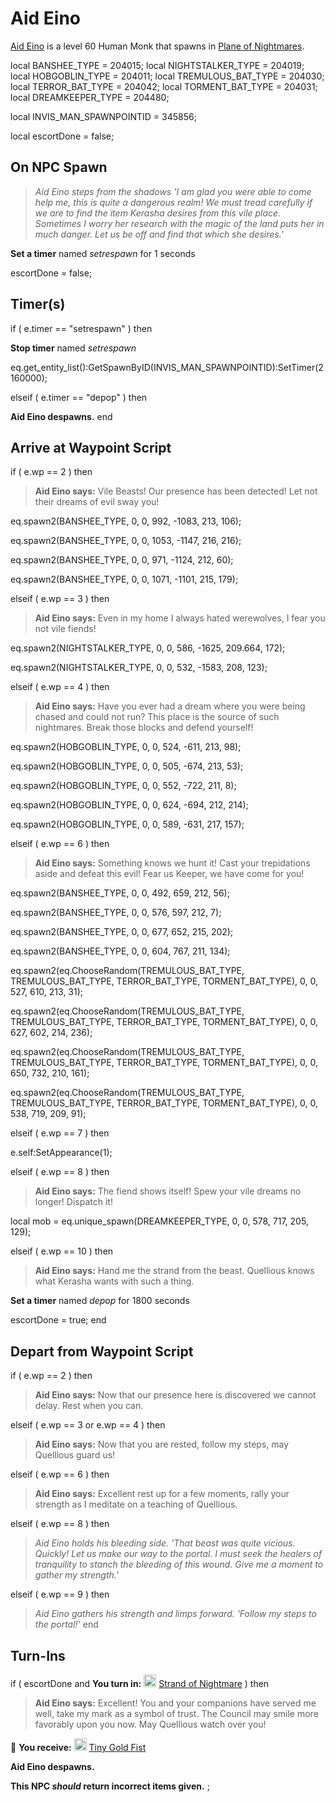 # Aid Eino



[Aid Eino](/npc/202122) is a level 60 Human Monk that spawns in [Plane of Nightmares](/zone/204).

local BANSHEE_TYPE = 204015; 
local NIGHTSTALKER_TYPE = 204019; 
local HOBGOBLIN_TYPE = 204011; 
local TREMULOUS_BAT_TYPE = 204030; 
local TERROR_BAT_TYPE = 204042; 
local TORMENT_BAT_TYPE = 204031; 
local DREAMKEEPER_TYPE = 204480; 

local INVIS_MAN_SPAWNPOINTID = 345856;

local escortDone = false;



## On NPC Spawn

>*Aid Eino steps from the shadows 'I am glad you were able to come help me, this is quite a dangerous realm!  We must tread carefully if we are to find the item Kerasha desires from this vile place.  Sometimes I worry her research with the magic of the land puts her in much danger.  Let us be off and find that which she desires.'*

**Set a timer** named *setrespawn* for 1 seconds

escortDone = false;


## Timer(s)

if ( e.timer == "setrespawn" ) then


**Stop timer** named *setrespawn*


eq.get_entity_list():GetSpawnByID(INVIS_MAN_SPAWNPOINTID):SetTimer(2160000);

elseif ( e.timer == "depop" ) then


**Aid Eino despawns.**
end



## Arrive at Waypoint Script



if ( e.wp == 2 ) then


>**Aid Eino says:** Vile Beasts!  Our presence has been detected!  Let not their dreams of evil sway you!


eq.spawn2(BANSHEE_TYPE, 0, 0, 992, -1083, 213, 106);


eq.spawn2(BANSHEE_TYPE, 0, 0, 1053, -1147, 216, 216);


eq.spawn2(BANSHEE_TYPE, 0, 0, 971, -1124, 212, 60);


eq.spawn2(BANSHEE_TYPE, 0, 0, 1071, -1101, 215, 179);




elseif ( e.wp == 3 ) then


>**Aid Eino says:** Even in my home I always hated werewolves, I fear you not vile fiends!


eq.spawn2(NIGHTSTALKER_TYPE, 0, 0, 586, -1625, 209.664, 172);


eq.spawn2(NIGHTSTALKER_TYPE, 0, 0, 532, -1583, 208, 123);



elseif ( e.wp == 4 ) then


>**Aid Eino says:** Have you ever had a dream where you were being chased and could not run?  This place is the source of such nightmares.  Break those blocks and defend yourself!


eq.spawn2(HOBGOBLIN_TYPE, 0, 0, 524, -611, 213, 98);


eq.spawn2(HOBGOBLIN_TYPE, 0, 0, 505, -674, 213, 53);


eq.spawn2(HOBGOBLIN_TYPE, 0, 0, 552, -722, 211, 8);


eq.spawn2(HOBGOBLIN_TYPE, 0, 0, 624, -694, 212, 214);


eq.spawn2(HOBGOBLIN_TYPE, 0, 0, 589, -631, 217, 157);



elseif ( e.wp == 6 ) then


>**Aid Eino says:** Something knows we hunt it!  Cast your trepidations aside and defeat this evil!  Fear us Keeper, we have come for you!


eq.spawn2(BANSHEE_TYPE, 0, 0, 492, 659, 212, 56);


eq.spawn2(BANSHEE_TYPE, 0, 0, 576, 597, 212, 7);


eq.spawn2(BANSHEE_TYPE, 0, 0, 677, 652, 215, 202);


eq.spawn2(BANSHEE_TYPE, 0, 0, 604, 767, 211, 134);


eq.spawn2(eq.ChooseRandom(TREMULOUS_BAT_TYPE, TREMULOUS_BAT_TYPE, TERROR_BAT_TYPE, TORMENT_BAT_TYPE), 0, 0, 527, 610, 213, 31);


eq.spawn2(eq.ChooseRandom(TREMULOUS_BAT_TYPE, TREMULOUS_BAT_TYPE, TERROR_BAT_TYPE, TORMENT_BAT_TYPE), 0, 0, 627, 602, 214, 236);


eq.spawn2(eq.ChooseRandom(TREMULOUS_BAT_TYPE, TREMULOUS_BAT_TYPE, TERROR_BAT_TYPE, TORMENT_BAT_TYPE), 0, 0, 650, 732, 210, 161);


eq.spawn2(eq.ChooseRandom(TREMULOUS_BAT_TYPE, TREMULOUS_BAT_TYPE, TERROR_BAT_TYPE, TORMENT_BAT_TYPE), 0, 0, 538, 719, 209, 91);




elseif ( e.wp == 7 ) then


e.self:SetAppearance(1); 


elseif ( e.wp == 8 ) then


>**Aid Eino says:** The fiend shows itself!  Spew your vile dreams no longer!  Dispatch it!


local mob = eq.unique_spawn(DREAMKEEPER_TYPE, 0, 0, 578, 717, 205, 129);



elseif ( e.wp == 10 ) then


>**Aid Eino says:** Hand me the strand from the beast.  Quellious knows what Kerasha wants with such a thing.


**Set a timer** named *depop* for 1800 seconds


escortDone = true;
end



## Depart from Waypoint Script

if ( e.wp == 2 ) then


>**Aid Eino says:** Now that our presence here is discovered we cannot delay. Rest when you can.

elseif ( e.wp == 3 or e.wp == 4 ) then


>**Aid Eino says:** Now that you are rested, follow my steps, may Quellious guard us!

elseif ( e.wp == 6 ) then


>**Aid Eino says:** Excellent rest up for a few moments, rally your strength as I meditate on a teaching of Quellious.

elseif ( e.wp == 8 ) then


>*Aid Eino holds his bleeding side. 'That beast was quite vicious. Quickly! Let us make our way to the portal. I must seek the healers of tranquility to stanch the bleeding of this wound.  Give me a moment to gather my strength.'*

elseif ( e.wp == 9 ) then


>*Aid Eino gathers his strength and limps forward. 'Follow my steps to the portal!'*
end



## Turn-Ins





if ( escortDone and  **You turn in:** <img style="background:url(/static/icons/blank_slot.gif);width:20px;height:20px;" src="/static/icons/item_853.png" alt="" /> <a
                                href="/item/16261" data-url="16261" class="tooltip-link link">Strand of Nightmare</a> ) then 


>**Aid Eino says:** Excellent!  You and your companions have served me well, take my mark as a symbol of trust.  The Council may smile more favorably upon you now.  May Quellious watch over you!


 &#127873; **You receive:**  <img style="background:url(/static/icons/blank_slot.gif);width:20px;height:20px;" src="/static/icons/item_971.png" alt="" /> <a
                                href="/item/16260" data-url="16260" class="tooltip-link link">Tiny Gold Fist</a> 

 


**Aid Eino despawns.**


**This NPC *should* return incorrect items given.**
;